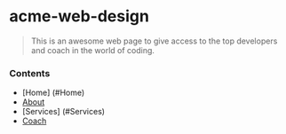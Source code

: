 # acme-web-design
> This is an awesome web page to give access to the top developers and coach in the world of coding.

### Contents

- [Home] (#Home)
- [About](https://github.com/Houcinos/acme-web-design/blob/master/about.md)
- [Services] (#Services)
- [Coach](https://github.com/Houcinos/acme-web-design/blob/master/coach.md)
